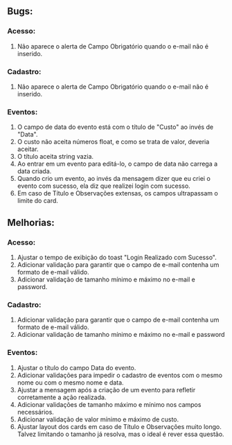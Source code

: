 ## Bugs:

### Acesso:
1. Não aparece o alerta de Campo Obrigatório quando o e-mail não é inserido.

### Cadastro:
1. Não aparece o alerta de Campo Obrigatório quando o e-mail não é inserido.

### Eventos:
1. O campo de data do evento está com o título de "Custo" ao invés de "Data".
2. O custo não aceita números float, e como se trata de valor, deveria aceitar.
3. O título aceita string vazia.
4. Ao entrar em um evento para editá-lo, o campo de data não carrega a data criada.
5. Quando crio um evento, ao invés da mensagem dizer que eu criei o evento com sucesso, ela diz que realizei login com sucesso.
6. Em caso de Título e Observações extensas, os campos ultrapassam o limite do card.

## Melhorias:

### Acesso:
1. Ajustar o tempo de exibição do toast "Login Realizado com Sucesso".
2. Adicionar validação para garantir que o campo de e-mail contenha um formato de e-mail válido.
3. Adicionar validação de tamanho mínimo e máximo no e-mail e password.

### Cadastro:
1. Adicionar validação para garantir que o campo de e-mail contenha um formato de e-mail válido.
2. Adicionar validação de tamanho mínimo e máximo no e-mail e password

### Eventos:
1. Ajustar o título do campo Data do evento.
2. Adicionar validações para impedir o cadastro de eventos com o mesmo nome ou com o mesmo nome e data.
3. Ajustar a mensagem após a criação de um evento para refletir corretamente a ação realizada.
4. Adicionar validações de tamanho máximo e mínimo nos campos necessários.
5. Adicionar validação de valor mínimo e máximo de custo.
6. Ajustar layout dos cards em caso de Título e Observações muito longo. Talvez limitando o tamanho já resolva, mas o ideal é rever essa questão.
